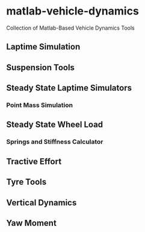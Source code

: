 # matlab-vehicle-dynamics

Collection of Matlab-Based Vehicle Dynamics Tools

## Laptime Simulation

## Suspension Tools

## Steady State Laptime Simulators

### Point Mass Simulation

## Steady State Wheel Load

### Springs and Stiffness Calculator

## Tractive Effort

## Tyre Tools

## Vertical Dynamics

## Yaw Moment
